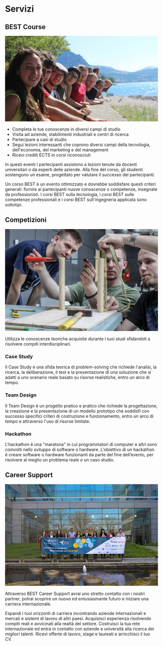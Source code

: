 # Servizi

## BEST Course

![](./courses.jpg)

- Completa le tue conoscenze in diversi campi di studio
- Visita ad aziende, stabilimenti industriali e centri di ricerca
- Partecipare a casi di studio
- Segui lezioni interessanti che coprono diversi campi della tecnologia, dell'economia, del marketing e del management
- Ricevi crediti ECTS in corsi riconosciuti

In questi eventi i partecipanti assistono a lezioni tenute da docenti universitari o da esperti delle aziende. Alla fine del corso, gli studenti sostengono un esame, progettato per valutare il successo dei partecipanti.

Un corso BEST è un evento ottimizzato e dovrebbe soddisfare questi criteri generali: fornire ai partecipanti nuove conoscenze o competenze, insegnate da professionisti. I corsi BEST sulla tecnologia, i corsi BEST sulle competenze professionali e i corsi BEST sull'ingegneria applicata sono sottotipi.

## Competizioni

![](./ebec.jpg)

Utilizza le conoscenze teoriche acquisite durante i tuoi studi sfidandoti a risolvere compiti interdisciplinari.

### Case Study

Il Case Study è una sfida teorica di problem-solving che richiede l'analisi, la ricerca, la deliberazione, il test e la presentazione di una soluzione che si adatti a uno scenario reale basato su risorse realistiche, entro un arco di tempo.

### Team Design

Il Team Design è un progetto pratico e pratico che richiede la progettazione, la creazione e la presentazione di un modello prototipo che soddisfi con successo specifici criteri di costruzione e funzionamento, entro un arco di tempo e attraverso l'uso di risorse limitate.

### Hackathon

L'hackathon è una "maratona" in cui programmatori di computer e altri sono coinvolti nello sviluppo di software o hardware.
L'obiettivo di un hackathon è creare software o hardware funzionanti da parte del
fine dell’evento, per risolvere al meglio un problema reale o un caso studio.

## Career Support

![](./jobshop.jpg)

Attraverso BEST Career Support avrai uno stretto contatto con i nostri partner, potrai scoprire un nuovo ed entusiasmante futuro e iniziare una carriera internazionale.

Espandi i tuoi orizzonti di carriera incontrando aziende internazionali e mercati e sistemi di lavoro di altri paesi.
Acquisisci esperienza risolvendo compiti reali e avvicinati alla realtà del settore.
Costruisci la tua rete internazionale ed entra in contatto con aziende e università alla ricerca dei migliori talenti.
Ricevi offerte di lavoro, stage e laureati e arricchisci il tuo CV.
